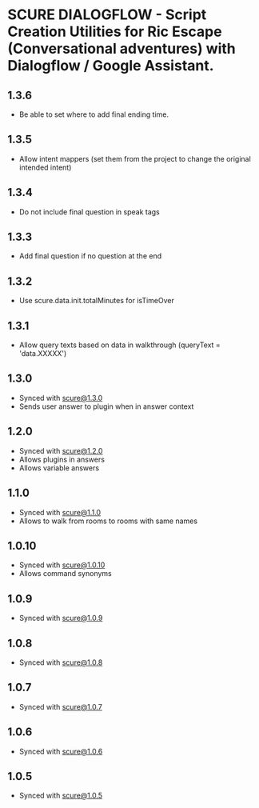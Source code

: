 # SCURE DIALOGFLOW - Script Creation Utilities for Ric Escape (Conversational adventures) with Dialogflow / Google Assistant.

## 1.3.6
- Be able to set where to add final ending time.

## 1.3.5
- Allow intent mappers (set them from the project to change the original intended intent)

## 1.3.4
- Do not include final question in speak tags

## 1.3.3
- Add final question if no question at the end

## 1.3.2
- Use scure.data.init.totalMinutes for isTimeOver

## 1.3.1
- Allow query texts based on data in walkthrough (queryText = 'data.XXXXX')

## 1.3.0
- Synced with scure@1.3.0
- Sends user answer to plugin when in answer context

## 1.2.0
- Synced with scure@1.2.0
- Allows plugins in answers
- Allows variable answers

## 1.1.0
- Synced with scure@1.1.0
- Allows to walk from rooms to rooms with same names

## 1.0.10
- Synced with scure@1.0.10
- Allows command synonyms

## 1.0.9
- Synced with scure@1.0.9

## 1.0.8
- Synced with scure@1.0.8

## 1.0.7
- Synced with scure@1.0.7

## 1.0.6
- Synced with scure@1.0.6

## 1.0.5
- Synced with scure@1.0.5
